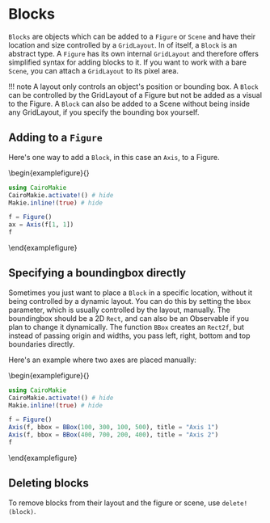# Blocks

`Blocks` are objects which can be added to a `Figure` or `Scene` and have their location and size controlled by a `GridLayout`. In of itself, a `Block` is an abstract type.
A `Figure` has its own internal `GridLayout` and therefore offers simplified syntax for adding blocks to it.
If you want to work with a bare `Scene`, you can attach a `GridLayout` to its pixel area.

!!! note
    A layout only controls an object's position or bounding box.
    A `Block` can be controlled by the GridLayout of a Figure but not be added as a visual to the Figure.
    A `Block` can also be added to a Scene without being inside any GridLayout, if you specify the bounding box yourself.

## Adding to a `Figure`

Here's one way to add a `Block`, in this case an `Axis`, to a Figure.

\begin{examplefigure}{}
```julia
using CairoMakie
CairoMakie.activate!() # hide
Makie.inline!(true) # hide

f = Figure()
ax = Axis(f[1, 1])
f
```
\end{examplefigure}

## Specifying a boundingbox directly

Sometimes you just want to place a `Block` in a specific location, without it being controlled by a dynamic layout.
You can do this by setting the `bbox` parameter, which is usually controlled by the layout, manually.
The boundingbox should be a 2D `Rect`, and can also be an Observable if you plan to change it dynamically.
The function `BBox` creates an `Rect2f`, but instead of passing origin and widths, you pass left, right, bottom and top boundaries directly.

Here's an example where two axes are placed manually:

\begin{examplefigure}{}
```julia
using CairoMakie
CairoMakie.activate!() # hide
Makie.inline!(true) # hide

f = Figure()
Axis(f, bbox = BBox(100, 300, 100, 500), title = "Axis 1")
Axis(f, bbox = BBox(400, 700, 200, 400), title = "Axis 2")
f
```
\end{examplefigure}
## Deleting blocks

To remove blocks from their layout and the figure or scene, use `delete!(block)`.
